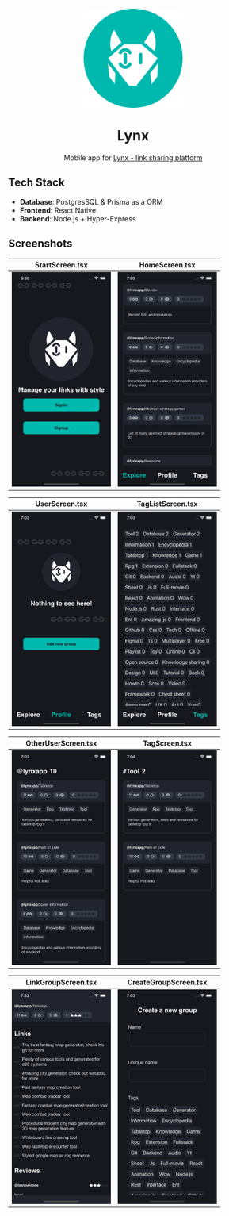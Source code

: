 <p align="center">
    <img src="icon.svg" width="200px" align="center" alt="Lynx logo svg" />
  <h1 align="center">Lynx</h1>
  <p align="center">
        Mobile app for <a href="https://github.com/net-runner/lynx">Lynx - link sharing platform</a> 
  </p>

</p>


## Tech Stack
- **Database**: PostgresSQL & Prisma as a ORM
- **Frontend**: React Native
- **Backend**: Node.js + Hyper-Express

## Screenshots

| StartScreen.tsx | HomeScreen.tsx |
|:-------------------------:|:-------------------------:|
|<img src="./screenshots/welcome.png" width="200"/>|<img src="./screenshots/explore.png" width="200"/>

| UserScreen.tsx | TagListScreen.tsx |
|:-------------------------:|:-------------------------:|
|<img src="./screenshots/profile-empty.png" width="200"/>|<img src="./screenshots/tags.png" width="200"/>

| OtherUserScreen.tsx | TagScreen.tsx |
|:-------------------------:|:-------------------------:|
|<img src="./screenshots/user-groups.png" width="200"/>|<img src="./screenshots/tag-filtered.png" width="200"/>

| LinkGroupScreen.tsx | CreateGroupScreen.tsx |
|:-------------------------:|:-------------------------:|
|<img src="./screenshots/links.png" width="200"/>|<img src="./screenshots/group-creation.png" width="200"/>